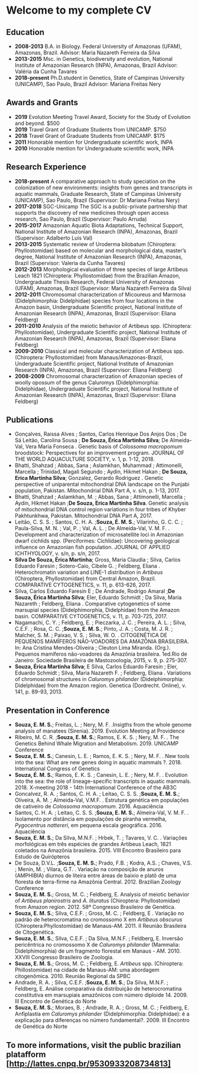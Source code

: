 # Welcome to my complete CV

## Education
- **2008-2013** B.A. in Biology. Federal University of Amazonas (UFAM), Amazonas, Brazil.
			Advisor: Maria Nazareth Ferreira da Silva
- **2013-2015** Msc. in Genetics, biodiversity and evolution, National Institute of Amazonian Research (INPA), Amazonas, Brazil
			Advisor: Valéria da Cunha Tavares
- **2018-present** Ph.D.student in Genetics, State of Campinas University (UNICAMP), Sao Paulo, Brazil
			Advisor: Mariana Freitas Nery

## Awards and Grants
- **2019** Evolution Meeting Travel Award, Society for the Study of Evolution and beyond. $500
- **2019** Travel Grant of Graduate Students from UNICAMP. $750
- **2018** Travel Grant of Graduate Students from UNICAMP. $175
- **2011** Honorable mention for Undergraduate scientific work, INPA
- **2010** Honorable mention for Undergraduate scientific work, INPA

## Research Experience
- **2018-present** A comparative approach to study speciation on the colonization of new environments: insights from genes and transcripts in aquatic mammals, Graduate Research, State of Campinas University (UNICAMP), Sao Paulo, Brazil (Supervisor: Dr Mariana Freitas Nery)
- **2017-2018** SGC-Unicamp The SGC is a public-private partnership that supports the discovery of new medicines through open access research, Sao Paulo, Brazil (Supervisor: Paulo Arruda)
- **2015-2017** Amazonian Aquatic Biota Adaptations, Technical Support, National Institute of Amazonian Research (INPA), Amazonas, Brazil (Supervisor: Adalberto Luis Val)
- **2013-2015** Systematic review of Uroderma bilobatum (Chiroptera: Phyllostomidae) based on molecular and morphological data, master’s degree, National Institute of Amazonian Research (INPA), Amazonas, Brazil (Supervisor: Valeria da Cunha Tavares)
- **2012-2013** Morphological evaluation of three species of large Artibeus Leach 1821 (Chiroptera: Phyllostomidae) from the Brazilian Amazon, Undergraduate Thesis Research, Federal University of Amazonas (UFAM), Amazonas, Brazil (Supervisor:  Maria Nazareth Ferreira da Silva)
- **2012-2011** Chromosomal characterization of Micoureus and Marmosa (Didelphimorphia: Didelphidae) species from four locations in the Amazon basin, Undergraduate Scientific project, National Institute of Amazonian Research (INPA), Amazonas, Brazil (Supervisor: Eliana Feldberg)
- **2011-2010** Analysis of the meiotic behavior of Artibeus spp. (Chiroptera: Phyllostomidae), Undergraduate Scientific project, National Institute of Amazonian Research (INPA), Amazonas, Brazil (Supervisor: Eliana Feldberg)
- **2009-2010** Classical and molecular characterization of Artibeus spp. (Chiroptera: Phyllostomidae) from Manaus/Amazonas-Brazil, Undergraduate Scientific project, National Institute of Amazonian Research (INPA), Amazonas, Brazil (Supervisor: Eliana Feldberg)
- **2008-2009** Chromosomal characterization of Amazonian species of woolly opossum of the genus Caluromys (Didelphimorphia: Didelphidae), Undergraduate Scientific project, National Institute of Amazonian Research (INPA), Amazonas, Brazil (Supervisor: Eliana Feldberg)

## Publications
- Gonçalves, Raissa Alves ; Santos, Carlos Henrique Dos Anjos Dos ; De Sá Leitão, Carolina Sousa ; **De Souza, Érica Martinha Silva**; De Almeida-Val, Vera Maria Fonseca . Genetic basis of _Colossoma macropomum_ broodstock: Perspectives for an improvement program. JOURNAL OF THE WORLD AQUACULTURE SOCIETY, v. 1, p. 1-12, 2018.
- Bhatti, Shahzad ; Abbas, Sana ; Aslamkhan, Muhammad ; Attimonelli, Marcella ; Trinidad, Magali Segundo ; Aydin, Hikmet Hakan ; **De Souza, Erica Martinha Silva**; Gonzalez, Gerardo Rodriguez . Genetic perspective of uniparental mitochondrial DNA landscape on the Punjabi population, Pakistan. Mitochondrial DNA Part A, v. s/n, p. 1-13, 2017.
- Bhatti, Shahzad ; Aslamkhan, M. ; Abbas, Sana ; Attimonelli, Marcella ; Aydin, Hikmet Hakan ;**De Souza, Erica Martinha Silva**. Genetic analysis of mitochondrial DNA control region variations in four tribes of Khyber Pakhtunkhwa, Pakistan. Mitochondrial DNA Part A, 2017.
- Leitão, C. S. S. ; Santos, C. H. A. ;**Souza, É. M. S.**; Vilarinho, G. C. C. ; Paula-Silva, M. N. ; Val, P. ; Val, A. L. ; De Almeida-Val, V. M. F. . Development and characterization of microsatellite loci in Amazonian dwarf cichlids spp. (Perciformes: Cichlidae): Uncovering geological influence on Amazonian fish population. JOURNAL OF APPLIED ICHTHYOLOGY, v. s/n, p. s/n, 2017.
- **Silva De Souza, Érica Martinha**; Gross, Maria Claudia ; Silva, Carlos Eduardo Faresin ; Sotero-Caio, Cibele G. ; Feldberg, Eliana . Heterochromatin variation and LINE-1 distribution in _Artibeus_ (Chiroptera, Phyllostomidae) from Central Amazon, Brazil. COMPARATIVE CYTOGENETICS, v. 11, p. 613-626, 2017.
- Silva, Carlos Eduardo Faresin E ; De Andrade, Rodrigo Amaral ;**De Souza, Érica Martinha Silva**; Eler, Eduardo Schmidt ; Da Silva, Maria Nazareth ; Feldberg, Eliana . Comparative cytogenetics of some marsupial species (Didelphimorphia, Didelphidae) from the Amazon basin. COMPARATIVE CYTOGENETICS, v. 11, p. 703-725, 2017.
- Nagamachi, C. Y. ; Feldberg, E. ; Pieczarka, J. C. ; Pereira, A. L. ; Silva, C.E.F. ; Rosa, C. C. ;**Souza, E. M. S.**; Pinto, J. A. ; Costa, M. J. R. ; Malcher, S. M. ; Paixao, V. S. ; Silva, W. O. . CITOGENÉTICA DE PEQUENOS MAMÍFEROS NÃO-VOADORES DA AMAZÔNIA BRASILEIRA. In: Ana Cristina Mendes-Oliveira ; Cleuton Lima Miranda. (Org.). Pequenos mamíferos não-voadores da Amazônia brasileira. 1ed.Rio de Janeiro: Sociedade Brasileira de Mastozoologia, 2015, v. 9, p. 275-307.
- **Souza, Érica Martinha Silva**; E Silva, Carlos Eduardo Faresin ; Eler, Eduardo Schmidt ; Silva, Maria Nazareth F. ; Feldberg, Eliana . Variations of chromosomal structures in _Caluromys philander_ (Didelphimorphia: Didelphidae) from the Amazon region. Genetica (Dordrecht. Online), v. 141, p. 89-93, 2013.

## Presentation in Conference
- **Souza, E. M. S.**; Freitas, L. ; Nery, M. F. .Insigths from the whole genome analysis of manatees (Sirenia). 2019. Evolution Meeting at Providence
- Ribeiro, M. C. R. ;**Souza, E. M. S.**; Ramos, E. K. S. ; Nery, M. F. . The Genetics Behind Whale Migration and Metabolism. 2019. UNICAMP Conference
- **Souza, E. M. S.**; Canesin, L. E. ; Ramos, E. K. S. ; Nery, M. F. . New tools into the sea: What are new genes doing in aquatic mammals ?. 2018. International Congress of Genetics
- **Souza, É. M. S.**; Ramos, E. K. S. ; Canesin, L. E. ; Nery, M. F. . Evolution into the sea: the role of lineage-specific transcripts in aquatic mammals. 2018. X-meeting 2018 - 14th International Conference of the AB3C
- Goncalvez, R. A. ; Santos, C. H. A. ; Leitao, C. S. S. ;**Souza, E. M. S.**; Oliveira, A. M. ; Almeida-Val, V.M.F. . Estrutura genética em populações de cativeiro de _Colossoma macropomum_. 2016. Aquaciência
- Santos, C. H. A. ; Leitao, C. S. S. ;**Souza, E. M. S.**; Almeira-Val, V. M. F. . Isolamento por distância em populações de piranha vermelha, _Pygocentrus nattereri_, em pequena escala geográfica. 2016. Aquaciência
- **Souza, E. M. S.**; Da Silva, M.N.F. ; Hrbek, T. ; Tavares, V. C. . Variações morfológicas em três espécies de grandes Artibeus Leach, 1821 coletados na Amazônia brasileira. 2015. VIII Encontro Brasileiro para Estudo de Quirópteros
- De Souza, D.V.L. ;**Souza, E. M. S.**; Prado, F.B. ; Kodra, A.S. ; Chaves, V.S. ; Menin, M. ; Vilara, G.T. . Variação na composição de anuros (AMPHIBIA) diurnos de liteira entre áreas de baixio e platô de uma floresta de terra-firme na Amazônia Central. 2012. Brazilian Zoology Conference
- **Souza, E. M. S.**; Gross, M. C. ; Feldberg, E. Analysis of meiotic behavior of _Artibeus planirostris_ and _A. lituratus_ (Chiroptera: Phyllostomidae) from Amazon region. 2012. 58º Congresso Brasileiro de Genética.
- **Souza, E. M. S.**; Silva, C.E.F. ; Gross, M. C. ; Feldberg, E . Variação no padrão de heterocromatina no cromossomo X em _Artibeus obscurus_ (Chiroptera:Phyllostomidae) de Manaus-AM. 2011. II Reunião Brasileira de Citogenética.
- **Souza, E. M. S.**; Silva, C.E.F. ; Da Silva, M.N.F. ; Feldberg, E. Inversão pericêntrica no cromossomo X de _Caluromys philander_ (Mammalia: Didelphimorphia) de um fragmento florestal em Manaus - AM. 2010. XXVIII Congresso Brasileiro de Zoologia.
- **Souza, E. M. S.**; Gross, M. C. ; Feldberg, E. _Artibeus_ spp. (Chiroptera: Phillostomidae) na cidade de Manaus-AM: uma abordagem citogenômica. 2010. Reunião Regional da SPBC
- Andrade, R. A. ; Silva, C.E.F. ;**Souza, E. M. S.**; Da Silva, M.N.F. ; Feldberg, E. Análise comparativa da distribuição de heterocromatina constitutiva em marsupiais amazônicos com número diploide 14. 2009. III Encontro de Genética do Norte
- **Souza, E. M. S.**; Moraes, B. ; Andrade, R. A. ; Gross, M. C. ; Feldberg, E. Anfiplastia em _Caluromys philander_ (Didelphimorphia: Didelphidae): é a explicação para diferenças no número fundamental?. 2009. III Encontro de Genética do Norte

## To more informations, visit the public brazilian platafform [http://lattes.cnpq.br/9530933208734813]

